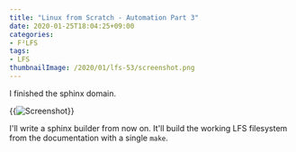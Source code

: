 ```yaml
---
title: "Linux from Scratch - Automation Part 3"
date: 2020-01-25T18:04:25+09:00
categories:
- F²LFS
tags:
- LFS
thumbnailImage: /2020/01/lfs-53/screenshot.png
---
```


I finished the sphinx domain.

<!--more-->

{{<image classes="fancybox center" src="screenshot.png" title="Screenshot">}}

I'll write a sphinx builder from now on. It'll build the working LFS filesystem from the documentation with a single `make`.

<!--more-->
